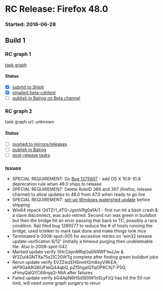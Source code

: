 # RC Release: Firefox 48.0

### Started: 2016-06-28

## Build 1

### RC graph 1
[task graph](https://tools.taskcluster.net/task-group-inspector/#i1W1g-DLRqCc01wVK8QBQA)

#### Status
- [x] [submit to Shipit](https://wiki.mozilla.org/Release:Release_Automation_on_Mercurial:Starting_a_Release#Submit_to_Ship_It)
- [x] [emailed beta-cdntest](../how-tos/relpro.md#1-email-drivers-re-release-live-on-cdntest-channel)
- [ ] [publish in Balrog on Beta channel](../how-tos/relpro.md#3-publish-in-balrog)

### RC graph 2
task graph url: unknown

#### Status
- [ ] [pushed to mirrors/releases](../how-tos/relpro.md#2-push-to-releases-dir-mirrors)
- [ ] [publish in Balrog](../how-tos/relpro.md#3-publish-in-balrog)
- [ ] [post-release tasks](../how-tos/relpro.md#4-post-release-step)

### Issues
- SPECIAL REQUIREMENT: Do [Bug 1275607](https://bugzil.la/1275607) - add OS X 10.6-10.8 deprecation rule when 48.0 ships to release
- SPECIAL REQUIREMENT: Delete RuleID 366 and 367 (firefox, release channel) to allow updates to 48.0 from 47.0 when ready to go live
- SPECIAL REQUIREMENT: [set-up Windows watershed update](https://bugzilla.mozilla.org/show_bug.cgi?id=1284903) before shipping
- Win64 repack OdTZr1_dTQ-JgxnVRg0a1A/1 - first run hit a bash crash & a slave disconnect, was auto retried. Second run was green in buildbot but then the bridge hit an error passing that back to TC, possibly a race condition. Rail filed bug 1289277 to reduce the # of hosts running the bridge; used tctalker to mark task done and make things look nice
- Terminated b-2008-spot-005 for excessive retries on 'win32 release update verification 6/12' (initially a timeout purging then undeleteable file. Also b-2008-spot-042
- Marked update verify 3HcCbjmMRqOa5N9WF1wJJw & W3ZuI4GNTXa75oZIC20WTg complete after finding green buildbot jobs
- Rerun update verify EVZZwzEHSnmH2m8syV9KEA, IAP9GaA8Q8iUFleiQ44qbQ, pZf5hgalQTqOPRCXjT-P5Q, sFimyQalQYC68rqqQ-NIiA after failures
- Failed update verify bG4ApN6HSdSDtW1nSLyFzQ has hit the 50 run limit, will need some graph surgery to rerun


